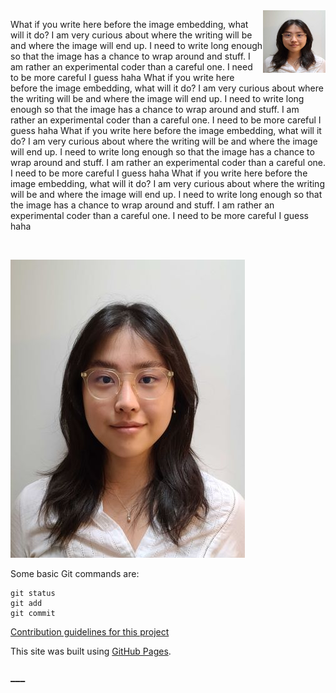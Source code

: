 <img align="right" width="100" height="100" src="https://raw.githubusercontent.com/iggyim/egunim/main/images/HeadShot_mod.jpg">

What if you write here before the image embedding, what will it do? I am very curious about where the writing will be and where the image will end up. I need to write long enough so that the image has a chance to wrap around and stuff. I am rather an experimental coder than a careful one. I need to be more careful I guess haha What if you write here before the image embedding, what will it do? I am very curious about where the writing will be and where the image will end up. I need to write long enough so that the image has a chance to wrap around and stuff. I am rather an experimental coder than a careful one. I need to be more careful I guess haha What if you write here before the image embedding, what will it do? I am very curious about where the writing will be and where the image will end up. I need to write long enough so that the image has a chance to wrap around and stuff. I am rather an experimental coder than a careful one. I need to be more careful I guess haha What if you write here before the image embedding, what will it do? I am very curious about where the writing will be and where the image will end up. I need to write long enough so that the image has a chance to wrap around and stuff. I am rather an experimental coder than a careful one. I need to be more careful I guess haha 

<br clear="right"/>

![This is an image](https://raw.githubusercontent.com/iggyim/egunim/main/images/HeadShot_mod.jpg)

Some basic Git commands are:
```
git status
git add
git commit
```

[Contribution guidelines for this project](https://iggyim.github.io/photography/)

This site was built using [GitHub Pages](https://pages.github.com/).

### ___
